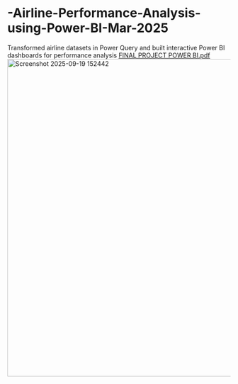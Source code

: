 # -Airline-Performance-Analysis-using-Power-BI-Mar-2025
 Transformed airline datasets in Power Query and built  interactive Power BI dashboards for performance analysis
[FINAL PROJECT POWER BI.pdf](https://github.com/user-attachments/files/22424637/FINAL.PROJECT.POWER.BI.pdf)
<img width="1222" height="717" alt="Screenshot 2025-09-19 152442" src="https://github.com/user-attachments/assets/451c6ed0-4ee9-40f4-bf02-fa0d6d961fd6" />
